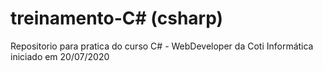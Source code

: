# treinamento-C# (csharp)
Repositorio para pratica do curso C# - WebDeveloper da Coti Informática iniciado em 20/07/2020 
